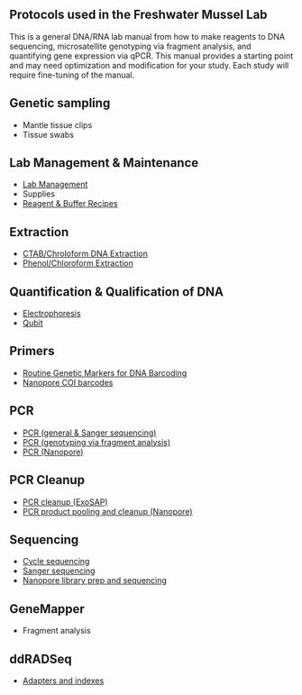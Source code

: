 ## Protocols used  in the Freshwater Mussel Lab

This is a general DNA/RNA lab manual from how to make reagents to DNA sequencing, microsatellite genotyping via fragment analysis, and quantifying gene expression via qPCR. This manual provides a starting point and may need optimization and modification for your study. Each study will require fine-tuning of the manual.

## Genetic sampling
- Mantle tissue clips
- Tissue swabs

## Lab Management & Maintenance
- [Lab Management](general_lab_preparation.md)
- Supplies
- [Reagent & Buffer Recipes](reagent_and_buffers.md)

## Extraction
- [CTAB/Chroloform DNA Extraction](CTAB_extraction.md)
- [Phenol/Chloroform Extraction](Phenol-chloroform_extraction.md)

## Quantification & Qualification of DNA 
- [Electrophoresis](gel_electrophoresis.md)
- [Qubit](Qubit.md)

## Primers
- [Routine Genetic Markers for DNA Barcoding](Primers_for_Sanger_seq.md)
- [Nanopore COI barcodes](Barcode_primers_for_Nanopore.md)

## PCR
- [PCR (general & Sanger sequencing)](PCR.md)
- [PCR (genotyping via fragment analysis)](PCR_for_Genotyping.md)
- [PCR (Nanopore)](Nanopore_PCR.md)

## PCR Cleanup
- [PCR cleanup (ExoSAP)](PCR_exosap.md)
- [PCR product pooling and cleanup (Nanopore)](Nanopore_Product_Pooling.md)

## Sequencing 
- [Cycle sequencing](Cycle_sequencing.md)
- [Sanger sequencing](Sanger_Sequencing.md)
- [Nanopore library prep and sequencing](Nanopore.md)

## GeneMapper
- Fragment analysis

## ddRADSeq

- [Adapters and indexes](ddRADseq_adapter.md)

